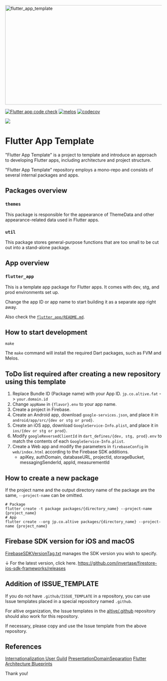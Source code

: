 <img src="https://socialify.git.ci/altive/flutter_app_template/image?description=1&font=Inter&issues=1&owner=1&pattern=Floating%20Cogs&pulls=1&stargazers=1&theme=Dark" alt="flutter_app_template" width="640" height="320" />

[![Flutter app code check](https://github.com/altive/flutter_app_template/actions/workflows/flutter-app-code-check.yml/badge.svg)](https://github.com/altive/flutter_app_template/actions/workflows/flutter-app-code-check.yml)
[![melos](https://img.shields.io/badge/maintained%20with-melos-f700ff.svg?style=flat-square)](https://github.com/invertase/melos)
[![codecov](https://codecov.io/gh/altive/flutter_app_template/graph/badge.svg?token=NUHMSLBULE)](https://codecov.io/gh/altive/flutter_app_template)

[![](https://codecov.io/gh/altive/flutter_app_template/graphs/icicle.svg?token=NUHMSLBULE)]()

# Flutter App Template

"Flutter App Template" is a project to template and introduce an approach to developing Flutter apps, including architecture and project structure.

"Flutter App Template" repository employs a mono-repo and consists of several internal packages and apps.

## Packages overview

### `themes`

This package is responsible for the appearance of ThemeData and other appearance-related data used in Flutter apps.

### `util`

This package stores general-purpose functions that are too small to be cut out into a stand-alone package.

## App overview

### `flutter_app`

This is a template app package for Flutter apps.
It comes with dev, stg, and prod environments set up.

Change the app ID or app name to start building it as a separate app right away.

Also check the [`flutter_app/README.md`](/packages/flutter_app/README.md).

## How to start development

```shell
make
```

The `make` command will install the required Dart packages, such as FVM and Melos.

## ToDo list required after creating a new repository using this template

1. Replace Bundle ID (Package name) with your App ID.
  `jp.co.altive.fat` -> `your.domain.id`
1. Change `appName` in `{flavor}.env` to your app name.
1. Create a project in Firebase.
1. Create an Android app, download `google-services.json`, and place it in `android/app/src/{dev or stg or prod}`.
1. Create an iOS app, download `GoogleService-Info.plist`, and place it in `ios/{dev or stg or prod}`.
1. Modify `googleReversedClientId` in `dart_defines/{dev, stg, prod}.env` to match the contents of each `GoogleService-Info.plist`.
1. Create a Web app and modify the parameters in `firebaseConfig` in `web/index.html` according to the Firebase SDK additions.
    - apiKey, authDomain, databaseURL, projectId, storageBucket, messagingSenderId, appId, measurementId

## How to create a new package

If the project name and the output directory name of the package are the same,
`--project-name` can be omitted.

```shell
# Package
flutter create -t package packages/{directory_name} --project-name {project_name}
# App
flutter create --org jp.co.altive packages/{directory_name} --project-name {project_name}
```

## Firebase SDK version for iOS and macOS

[FirebaseSDKVersionTag.txt](FirebaseSDKVersionTag.txt) manages the SDK version you wish to specify.

↓ For the latest version, click here.
<https://github.com/invertase/firestore-ios-sdk-frameworks/releases>

## Addition of ISSUE_TEMPLATE

If you do not have `.github/ISSUE_TEMPLATE` in a repository, you can use Issue templates placed in a special repository named `.github`.

For altive organization, the Issue templates in the [altive/.github](https://github.com/altive/.github/) repository should also work for this repository.

If necessary, please copy and use the Issue template from the above repository.

## References

[Internationalization User Guild](https://docs.google.com/document/d/10e0saTfAv32OZLRmONy866vnaw0I2jwL8zukykpgWBc/)
[PresentationDomainSeparation](https://martinfowler.com/bliki/PresentationDomainSeparation.html)
[Flutter Architecture Blueprints](https://github.com/wasabeef/flutter-architecture-blueprints)

Thank you!
